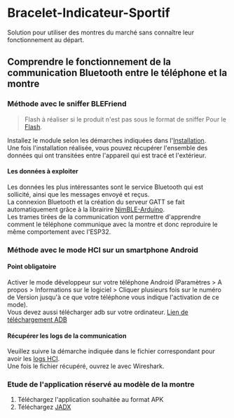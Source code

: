 # Bracelet-Indicateur-Sportif
Solution pour utiliser des montres du marché sans connaître leur fonctionnement au départ.  
## Comprendre le fonctionnement de la communication Bluetooth entre le téléphone et la montre
### Méthode avec le sniffer BLEFriend
> Flash à réaliser si le produit n'est pas sous le format de sniffer
> Pour le [Flash](https://github.com/G-Rgn/Bracelet-Indicateur-Sportif/blob/ConnectESP32/flashcartesniffer.txt).

Installez le module selon les démarches indiquées dans l'[Installation](https://github.com/G-Rgn/Bracelet-Indicateur-Sportif/blob/ConnectESP32/installationSniffer.txt).  
Une fois l'installation réalisée, vous pouvez récupérer l'ensemble des données qui ont transitées entre l'appareil qui est tracé et l'extérieur.  
#### Les données à exploiter
Les données les plus intéressantes sont le service Bluetooth qui est sollicité, ainsi que les messages envoyé et reçus.  
La connexion Bluetooth et la création du serveur GATT se fait automatiquement grâce à la librairire [NimBLE-Arduino](https://github.com/h2zero/NimBLE-Arduino).  
Les trames tirées de la communication vont permettre d'apprendre comment le téléphone communique avec la montre et donc reproduire le même comportement avec l'ESP32.  
### Méthode avec le mode HCI sur un smartphone Android
#### Point obligatoire
Activer le mode développeur sur votre téléphone Android (Paramètres > A propos > Informations sur le logiciel > Cliquer plusieurs fois sur le numéro de Version
jusqu'à ce que votre téléphone vous indique l'activation de ce mode).  
Vous devez aussi télécharger adb sur votre ordinateur. [Lien de téléchargement ADB](https://dl.google.com/android/repository/platform-tools-latest-windows.zip)  
#### Récupérer les logs de la communication
Veuillez suivre la démarche indiquée dans le fichier correspondant pour avoir les [logs HCI](https://github.com/G-Rgn/Bracelet-Indicateur-Sportif/blob/ConnectESP32/hciBluetooth.txt).  
Une fois le fichier récupéré, ouvrez le avec Wireshark.
### Etude de l'application réservé au modèle de la montre
1. Téléchargez l'application souhaitée au format APK
2. Téléchargez [JADX](https://www.softpedia.com/dyn-postdownload.php/a5035ed4b84749d8d2d91517a3eabd3c/62569f05/38cdc/0/1)
